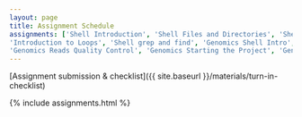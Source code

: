 ```yaml
---
layout: page
title: Assignment Schedule
assignments: ['Shell Introduction', 'Shell Files and Directories', 'Shell Pipes and Filters',
'Introduction to Loops', 'Shell grep and find', 'Genomics Shell Intro',
'Genomics Reads Quality Control', 'Genomics Starting the Project', 'Genomics First Assembly', 'Genomics Advanced Shell', 'Genomics Read Quality Trimming', 'Genomics Variant Calling Workflow', 'Genomics Scripting Variant Calling', 'Introduction to R and RStudio', 'Genomics in RStudio']
---
```


[Assignment submission & checklist]({{ site.baseurl }}/materials/turn-in-checklist)

{% include assignments.html %}


<!-- Schedule Management
- Update the `assignments:` list with `title:` from `assignments/` files. 
- Add 'Template' to `assignments:` to view the course template from `docs/`. 
- The remaining content should be left AS IS.

Previous Lessons moved here:
, 'Genomics RStudio dplyr',
'Genomics RStudio coercion', 'Working with Data', 'Data Visualization', 'Working with Spatial Data',
'Computational Projects', 'Programming Fundamentals 1',
'Programming Fundamentals 2', 'Putting It All Together',
'Version Control', 'Getting Data', 'Knitr',
'Working with Databases', 'tidyr', 'Image Processing and Analysis',
'Web Applications Using Shiny']

The above assignments are for this specific version of the course, but other
assignments are available as well. You can see the full list of
[assignments]({{ site.baseurl }}/assignments/), which may be useful if you're using this material
outside of an organized course.

-->
